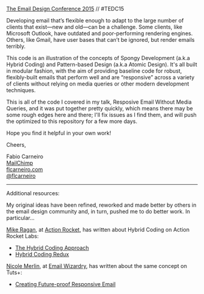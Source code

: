[The Email Design Conference 2015](http://litmus.com/conference) // #TEDC15

Developing email that’s flexible enough to adapt to the large number of clients that exist—new and old—can be a challenge. Some clients, like Microsoft Outlook, have outdated and poor-performing rendering engines. Others, like Gmail, have user bases that can’t be ignored, but render emails terribly.

This code is an illustration of the concepts of Spongy Development (a.k.a Hybrid Coding) and Pattern-based Design (a.k.a Atomic Design). It's all built in modular fashion, with the aim of providing baseline code for robust, flexibly-built emails that perform well and are “responsive” across a variety of clients without relying on media queries or other modern development techniques.

This is all of the code I covered in my talk, Resposive Email Without Media Queries, and it was put together pretty quickly, which means there may be some rough edges here and there; I'll fix issues as I find them, and will push the optimized to this repository for a few more days.

Hope you find it helpful in your own work!

Cheers,

Fabio Carneiro  
[MailChimp](http://mailchimp.com)  
[flcarneiro.com](http://flcarneiro.com)  
[@flcarneiro](http://twitter.com/flcarneiro)  

* * *

Additional resources:

My original ideas have been refined, reworked and made better by others in the email design community and, in turn, pushed me to do better work. In particular...

[Mike Ragan](http://twitter.com/mike_ragan), at [Action Rocket](http://actionrocket.co/), has written about Hybrid Coding on Action Rocket Labs:

* [The Hybrid Coding Approach](http://labs.actionrocket.co/the-hybrid-coding-approach)
* [Hybrid Coding Redux](http://labs.actionrocket.co/the-hybrid-coding-approach-2)

[Nicole Merlin](http://twitter.com/moonstrips), at [Email Wizardry](http://emailwizardry.co), has written about the same concept on Tuts+:
* [Creating Future-proof Responsive Email](http://webdesign.tutsplus.com/tutorials/creating-a-future-proof-responsive-email-without-media-queries--cms-23919)